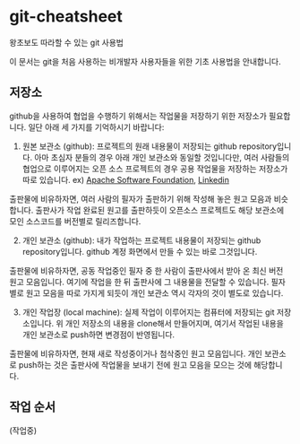 # git-cheatsheet
왕초보도 따라할 수 있는 git 사용법

이 문서는 git을 처음 사용하는 비개발자 사용자들을 위한 기초 사용법을 안내합니다.

## 저장소

github을 사용하여 협업을 수행하기 위해서는 작업물을 저장하기 위한 저장소가 필요합니다. 일단 아래 세 가지를 기억하시기 바랍니다:

1. 원본 보관소 (github): 프로젝트의 원래 내용물이 저장되는 github repository입니다. 아마 초심자 분들의 경우 아래 개인 보관소와 동일할 것입니다만, 여러 사람들의 협업으로 이루어지는 오픈 소스 프로젝트의 경우 공용 작업물을 저장하는 저장소가 따로 있습니다. ex) [Apache Software Foundation](https://github.com/apache), [Linkedin](https://github.com/linkedin)

출판물에 비유하자면, 여러 사람의 필자가 출판하기 위해 작성해 놓은 원고 모음과 비슷합니다. 출판사가 작업 완료된 원고를 출판하듯이 오픈소스 프로젝트도 해당 보관소에 모인 소스코드를 버전별로 릴리즈합니다.

2. 개인 보관소 (github): 내가 작업하는 프로젝트 내용물이 저장되는 github repository입니다. github 계정 화면에서 만들 수 있는 바로 그것입니다.

출판물에 비유하자면, 공동 작업중인 필자 중 한 사람이 출판사에서 받아 온 최신 버전 원고 모음입니다. 여기에 작업을 한 뒤 출판사에 그 내용물을 전달할 수 있습니다. 필자별로 원고 모음을 따로 가지게 되듯이 개인 보관소 역시 각자의 것이 별도로 있습니다.

3. 개인 작업장 (local machine): 실제 작업이 이루어지는 컴퓨터에 저장되는 git 저장소입니다. 위 개인 저장소의 내용을 clone해서 만들어지며, 여기서 작업된 내용을 개인 보관소로 push하면 변경점이 반영됩니다.

출판물에 비유하자면, 현재 새로 작성중이거나 첨삭중인 원고 모음입니다. 개인 보관소로 push하는 것은 출판사에 작업물을 보내기 전에 원고 모음을 모으는 것에 해당합니다.

## 작업 순서

(작업중)
